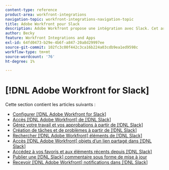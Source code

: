```yaml
---
content-type: reference
product-area: workfront-integrations
navigation-topic: workfront-integrations-navigation-topic
title: Adobe Workfront pour Slack
description: Adobe Workfront propose une intégration avec Slack. Cet article renvoie à des instructions sur les cas d’utilisation courants de ce scénario, ainsi qu’à des instructions de configuration.
author: Becky
feature: Workfront Integrations and Apps
exl-id: 64fd0473-b29e-4b6f-a847-20a8d29997ee
source-git-commit: 102fc3c00f442c3ca16b224a03cdb9ea1ed9598c
workflow-type: tm+mt
source-wordcount: '76'
ht-degree: 1%

---
```


# [!DNL Adobe Workfront for Slack]

Cette section contient les articles suivants :

* [Configurer [!DNL Adobe Workfront for Slack]](../../workfront-integrations-and-apps/using-workfront-with-slack/configure-workfront-for-slack.md)
* [Accès [!DNL Adobe Workfront] de [!DNL Slack]](../../workfront-integrations-and-apps/using-workfront-with-slack/access-workfront-from-slack.md)
* [Gérez votre travail et vos approbations à partir de [!DNL Slack]](../../workfront-integrations-and-apps/using-workfront-with-slack/manage-your-work-and-approvals-from-slack.md)
* [Création de tâches et de problèmes à partir de [!DNL Slack]](../../workfront-integrations-and-apps/using-workfront-with-slack/create-tasks-and-issues-from-slack.md)
* [Rechercher [!DNL Adobe Workfront] éléments de [!DNL Slack]](../../workfront-integrations-and-apps/using-workfront-with-slack/search-for-wf-items-from-slack.md)
* [Accès [!DNL Adobe Workfront] objets d’un lien partagé dans [!DNL Slack]](../../workfront-integrations-and-apps/using-workfront-with-slack/access-wf-objects-from-shared-linked-in-slack.md)
* [Accédez à vos favoris et aux éléments récents depuis [!DNL Slack]](../../workfront-integrations-and-apps/using-workfront-with-slack/access-favorites-and-recent-items-from-slack.md)
* [Publier une [!DNL Slack] commentaire sous forme de mise à jour](../../workfront-integrations-and-apps/using-workfront-with-slack/post-a-slack-comment-as-an-update.md)
* [Recevoir [!DNL Adobe Workfront] notifications dans [!DNL Slack]](../../workfront-integrations-and-apps/using-workfront-with-slack/receive-workfront-notifications-in-slack.md)
